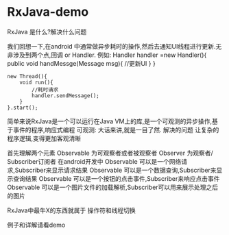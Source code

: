 # RxJava-demo
RxJava 是什么?解决什么问题

我们回想一下,在android 中通常做异步耗时的操作,然后去通知UI线程进行更新.无非涉及到两个点,回调 or Handler.
例如:
    Handler handler =new Handler(){
        public void handMessge(Message msg){
            //更新UI
        }
    }

    new Thread(){
        void run(){
            //耗时请求
            handler.sendMessage();
        }
    }.start();

 简单来说RxJava是一个可以运行在Java VM上的库,是一个可观测的异步操作,基于事件的程序,响应式编程
        可观测: 大话来讲,就是一目了然.
     解决的问题
        让复杂的程序逻辑,变得更加客观清晰

首先理解两个元素
Observable 为可观察者或者被观察者
Observer 为观察者/   Subscriber订阅者
在android开发中
Observable 可以是一个网络请求,Subscriber来显示请求结果
Observable 可以是一个数据查询,Subscriber来显示查询结果
Observable 可以是一个按钮的点击事件,Subscriber来响应点击事件
Observable 可以是一个图片文件的加载解析,Subscriber可以用来展示处理之后的图片

RxJava中最牛X的东西就属于 操作符和线程切换

例子和详解请看demo
